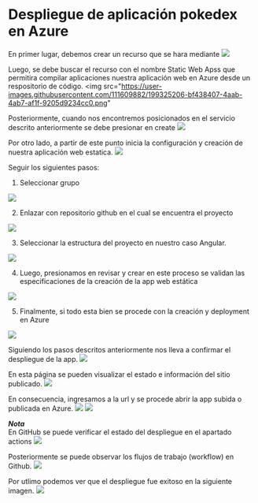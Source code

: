 <h1> Despliegue de aplicación pokedex en Azure</h1>

En primer lugar, debemos crear un recurso que se hara mediante
<img src="https://user-images.githubusercontent.com/111609882/199324900-866f8021-1a9e-47bf-b83d-35e67db0f769.png">

Luego, se debe buscar el recurso con el nombre Static Web Apss que permitira compilar aplicaciones nuestra aplicación web en Azure desde un respositorio de código.
<img src="https://user-images.githubusercontent.com/111609882/199325206-bf438407-4aab-4ab7-af1f-9205d9234cc0.png"
     
Posteriormente, cuando nos encontremos posicionados en el servicio descrito anteriormente se debe presionar en create
<img src="https://user-images.githubusercontent.com/111609882/199325402-f3a02dab-4568-4cfe-99c3-900f76b463a8.png">

Por otro lado, a partir de este punto inicia la configuración y creación de nuestra aplicación web estatica.
<img src="https://user-images.githubusercontent.com/111609882/199325713-b9b2d3d4-9e72-46a0-b24d-bf68efd39595.png">

Seguir los siguientes pasos:
1. Seleccionar grupo
<img src="https://user-images.githubusercontent.com/111609882/199325878-f4d86291-7ba7-4f02-ab19-b517dcf65e1b.png">

2. Enlazar con repositorio github en el cual se encuentra el proyecto
<img src="https://user-images.githubusercontent.com/111609882/199326021-dedc8b6e-955b-4328-a036-42c7f1380d4b.png">

3. Seleccionar la estructura del proyecto en nuestro caso Angular.
<img src="https://user-images.githubusercontent.com/111609882/199326161-c2a977e8-1f2f-4435-817b-644cc51ff931.png">

4. Luego, presionamos en revisar y crear en este proceso se validan las especificaciones de la creación de la app web estática
<img src="https://user-images.githubusercontent.com/111609882/199326264-68c6fc2e-85a9-4b74-a386-b07e621b26a4.png">

5. Finalmente, si todo esta bien se procede con la creación y deployment en Azure
<img src="https://user-images.githubusercontent.com/111609882/199326481-f2fa9367-fd3c-41d9-9138-24734a9cf7c8.png">

Siguiendo los pasos descritos anteriormente nos lleva a confirmar el despliegue de la app.
<img src="https://user-images.githubusercontent.com/111609882/199326772-0cc5ebe1-f786-45d0-bb0e-f9f6f5d7a7b4.png">

En esta página se pueden visualizar el estado e información del sitio publicado.
<img src="https://user-images.githubusercontent.com/111609882/199331488-0856b4d3-3a04-4ee0-82bf-f8dce0e79896.png">

En consecuencia, ingresamos a la url y se procede abrir la app subida o publicada en Azure.
<img src="https://user-images.githubusercontent.com/111609882/199331702-929a11db-51c8-4c2c-8fe9-79ced075ba12.png">
<img src="https://user-images.githubusercontent.com/111609882/199331924-685a1704-b70c-4b82-9772-d56ccf370fe0.png">

***Nota***
<br>
En GitHub se puede verificar el estado del despliegue en el apartado actions
<img src="https://user-images.githubusercontent.com/111609882/199332185-999574b4-af8c-4497-9423-7994440ddfd6.png">

Posteriormente se puede observar los flujos de trabajo (workflow) en Github.
<img src="https://user-images.githubusercontent.com/111609882/199332280-10a927bf-3a07-449e-bb9a-c5c00ffbed40.png"> 

Por utlimo podemos ver que el despliegue fue exitoso en la siguiente imagen.
<img src="https://user-images.githubusercontent.com/111609882/199332450-39240825-8e04-4a7b-bf30-966ace0754f4.png">
